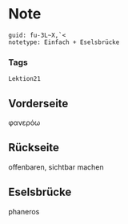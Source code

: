 # Note
```
guid: fu-3L~X,`<
notetype: Einfach + Eselsbrücke
```

### Tags
```
Lektion21
```

## Vorderseite
φανερόω

## Rückseite
offenbaren, sichtbar machen

## Eselsbrücke
phaneros
